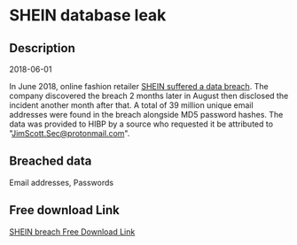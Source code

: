 # SHEIN database leak

## Description

2018-06-01

In June 2018, online fashion retailer <a href="https://www.zdnet.com/article/shein-fashion-retailer-announces-breach-affecting-6-42-million-users/" target="_blank" rel="noopener">SHEIN suffered a data breach</a>. The company discovered the breach 2 months later in August then disclosed the incident another month after that. A total of 39 million unique email addresses were found in the breach alongside MD5 password hashes. The data was provided to HIBP by a source who requested it be attributed to &quot;JimScott.Sec@protonmail.com&quot;.

## Breached data

Email addresses, Passwords

## Free download Link

[SHEIN breach Free Download Link](https://tinyurl.com/2b2k277t)